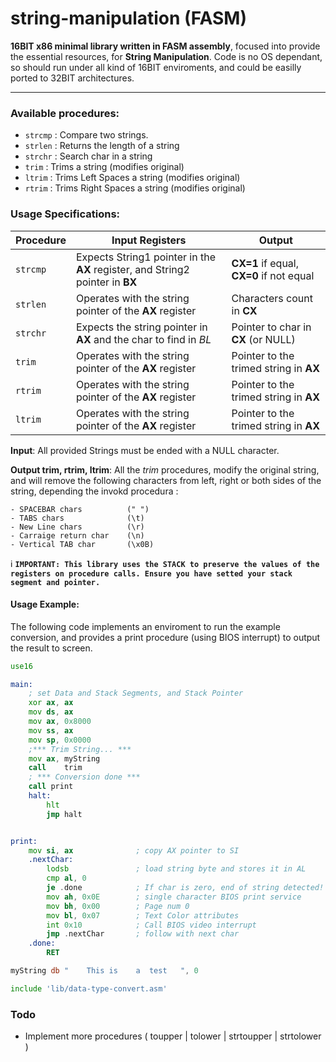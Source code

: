 # string-manipulation (FASM)

**16BIT x86 minimal library written in FASM assembly**, focused into provide the essential resources, for **String Manipulation**. Code is no OS dependant, so should run under all kind of 16BIT enviroments, and could be easilly ported to 32BIT architectures.

-----
###  Available procedures:

  - `strcmp` : Compare two strings.
  - `strlen` : Returns the length of a string
  - `strchr` : Search char in a string
  - `trim`   : Trims a string (modifies original)
  - `ltrim`  : Trims Left Spaces a string (modifies original)
  - `rtrim`  : Trims Right Spaces a string (modifies original)

###  Usage Specifications:
Procedure | Input Registers | Output
------------ | ------------- | -------------
`strcmp`   | Expects String1 pointer in the **AX** register, and String2 pointer in **BX** | **CX=1** if equal, **CX=0** if not equal
`strlen`  |  Operates with the string  pointer of the **AX** register | Characters count in **CX**
`strchr`  |  Expects the string pointer in **AX** and the char to find in *BL* | Pointer to char in **CX** (or NULL)
`trim` |   Operates with the string pointer of the **AX** register   |  Pointer to the trimed string in **AX**
`rtrim` |  Operates with the string  pointer of the **AX** register   |  Pointer to the trimed string in **AX**
`ltrim` |  Operates with the string  pointer of the **AX** register   |  Pointer to the trimed string in **AX**

**Input**: All provided Strings must be ended with a NULL character.

**Output trim, rtrim, ltrim**: All the *trim* procedures, modify the original string, and will remove the following characters from left, right or both sides of the string, depending the invokd procedura :

    - SPACEBAR chars          (" ")
    - TABS chars              (\t)
    - New Line chars          (\r)
    - Carraige return char    (\n)
    - Vertical TAB char       (\x0B)

:information_source: **`IMPORTANT: This library uses the STACK to preserve the values of the registers on procedure calls. Ensure you have setted your stack segment and pointer.`**

#### Usage Example:
The following code implements an enviroment to run the example conversion, and provides a print procedure (using BIOS interrupt) to output the result to screen.

```asm
use16

main:
    ; set Data and Stack Segments, and Stack Pointer
	xor	ax,	ax
	mov	ds,	ax
	mov	ax,	0x8000
	mov	ss,	ax
	mov	sp,	0x0000
    ;*** Trim String... ***
    mov ax, myString
    call    trim
    ; *** Conversion done ***
    call print
    halt:
    	hlt
    	jmp halt


print:
    mov si, ax              ; copy AX pointer to SI
    .nextChar:
        lodsb               ; load string byte and stores it in AL
        cmp al, 0
        je .done            ; If char is zero, end of string detected!
        mov ah, 0x0E        ; single character BIOS print service
        mov bh, 0x00        ; Page num 0
        mov bl, 0x07        ; Text Color attributes
        int 0x10            ; Call BIOS video interrupt
        jmp .nextChar       ; follow with next char
    .done:
        RET

myString db "    This is    a  test   ", 0

include 'lib/data-type-convert.asm'
```

### Todo

 - Implement more procedures ( toupper | tolower | strtoupper | strtolower )

